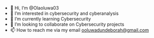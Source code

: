 - 👋 Hi, I’m @Olaoluwa03
- 👀 I’m interested in cybersecurity and cyberanalysis 
- 🌱 I’m currently learning Cybersecurity 
- 💞️ I’m looking to collaborate on Cybersecurity projects
- 📫 How to reach me via my email ooluwadundeborah@gmail.com

<!---
Olaoluwa03/Olaoluwa03 is a ✨ special ✨ repository because its `README.md` (this file) appears on your GitHub profile.
You can click the Preview link to take a look at your changes.
--->
